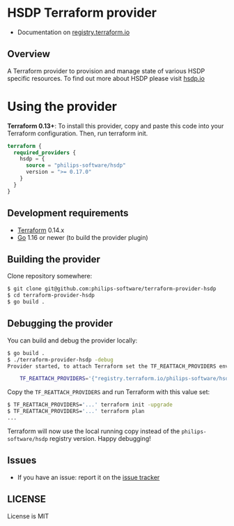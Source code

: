# HSDP Terraform provider

- Documentation on [registry.terraform.io](https://registry.terraform.io/providers/philips-software/hsdp/latest/docs)

## Overview

A Terraform provider to provision and manage state of various HSDP specific resources.
To find out more about HSDP please visit [hsdp.io](https://www.hsdp.io/)

# Using the provider

**Terraform 0.13+**: To install this provider, copy and paste this code into your Terraform configuration. Then, run terraform init.

```terraform
terraform {
  required_providers {
    hsdp = {
      source = "philips-software/hsdp"
      version = ">= 0.17.0"
    }
  }
}
```

## Development requirements

-	[Terraform](https://www.terraform.io/downloads.html) 0.14.x
-	[Go](https://golang.org/doc/install) 1.16 or newer (to build the provider plugin)

## Building the provider

Clone repository somewhere:

```sh
$ git clone git@github.com:philips-software/terraform-provider-hsdp
$ cd terraform-provider-hsdp
$ go build .
```
## Debugging the provider

You can build and debug the provider locally:

```sh
$ go build .
$ ./terraform-provider-hsdp -debug 
Provider started, to attach Terraform set the TF_REATTACH_PROVIDERS env var:

	TF_REATTACH_PROVIDERS='{"registry.terraform.io/philips-software/hsdp":{...}}}'
```

Copy the `TF_REATTACH_PROVIDERS` and run Terraform with this value set:

```sh
$ TF_REATTACH_PROVIDERS='...' terraform init -upgrade
$ TF_REATTACH_PROVIDERS='...' terraform plan
...
```

Terraform will now use the local running copy instead of the `philips-software/hsdp` registry version. Happy debugging!

## Issues

* If you have an issue: report it on the [issue tracker](https://github.com/philips-software/terraform-provider-hsdp/issues)

## LICENSE

License is MIT
